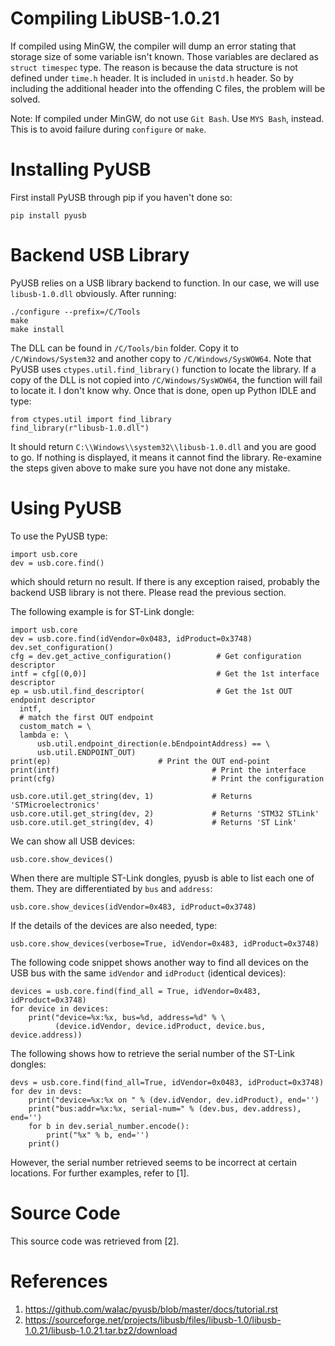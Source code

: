 Compiling LibUSB-1.0.21
=======================
If compiled using MinGW, the compiler will dump an error stating that storage
size of some variable isn't known. Those variables are declared as
`struct timespec` type. The reason is because the data structure is not
defined under `time.h` header. It is included in `unistd.h` header. So by
including the additional header into the offending C files, the problem
will be solved.

Note: If compiled under MinGW, do not use `Git Bash`. Use `MYS Bash`, instead.
      This is to avoid failure during `configure` or `make`.

Installing PyUSB
================
First install PyUSB through pip if you haven't done so:
```
pip install pyusb
```

Backend USB Library
===================
PyUSB relies on a USB library backend to function. In our case, we will use
`libusb-1.0.dll` obviously. After running:
```
./configure --prefix=/C/Tools
make
make install
```
The DLL can be found in `/C/Tools/bin` folder. Copy it to `/C/Windows/System32`
and another copy to `/C/Windows/SysWOW64`. Note that PyUSB uses
`ctypes.util.find_library()` function to locate the library. If a copy of the
DLL is not copied into `/C/Windows/SysWOW64`, the function will fail to locate
it. I don't know why. Once that is done, open up Python IDLE and type:
```
from ctypes.util import find_library
find_library(r"libusb-1.0.dll")
```
It should return `C:\\Windows\\system32\\libusb-1.0.dll` and you are good to
go. If nothing is displayed, it means it cannot find the library. Re-examine
the steps given above to make sure you have not done any mistake.

Using PyUSB
===========
To use the PyUSB type:
```
import usb.core
dev = usb.core.find()
```
which should return no result. If there is any exception raised, probably the
backend USB library is not there. Please read the previous section.

The following example is for ST-Link dongle:
```
import usb.core
dev = usb.core.find(idVendor=0x0483, idProduct=0x3748)
dev.set_configuration()
cfg = dev.get_active_configuration()          # Get configuration descriptor
intf = cfg[(0,0)]                             # Get the 1st interface descriptor
ep = usb.util.find_descriptor(                # Get the 1st OUT endpoint descriptor
  intf,
  # match the first OUT endpoint
  custom_match = \
  lambda e: \
      usb.util.endpoint_direction(e.bEndpointAddress) == \
      usb.util.ENDPOINT_OUT) 
print(ep)       			     # Print the OUT end-point
print(intf)                                  # Print the interface
print(cfg)                                   # Print the configuration

usb.core.util.get_string(dev, 1)             # Returns 'STMicroelectronics'
usb.core.util.get_string(dev, 2)             # Returns 'STM32 STLink'
usb.core.util.get_string(dev, 4)             # Returns 'ST Link'
```
We can show all USB devices:
```
usb.core.show_devices()
```
When there are multiple ST-Link dongles, pyusb is able to list each one of them.
They are differentiated by `bus` and `address`:
```
usb.core.show_devices(idVendor=0x483, idProduct=0x3748)
```
If the details of the devices are also needed, type:
```
usb.core.show_devices(verbose=True, idVendor=0x483, idProduct=0x3748)
```
The following code snippet shows another way to find all devices on the USB bus
with the same `idVendor` and `idProduct` (identical devices):
```
devices = usb.core.find(find_all = True, idVendor=0x483, idProduct=0x3748)
for device in devices:
	print("device=%x:%x, bus=%d, address=%d" % \
	      (device.idVendor, device.idProduct, device.bus, device.address))
```
The following shows how to retrieve the serial number of the ST-Link dongles:
```
devs = usb.core.find(find_all=True, idVendor=0x0483, idProduct=0x3748)
for dev in devs:
	print("device=%x:%x on " % (dev.idVendor, dev.idProduct), end='')
	print("bus:addr=%x:%x, serial-num=" % (dev.bus, dev.address), end='')
	for b in dev.serial_number.encode():
		print("%x" % b, end='')
	print()
```
However, the serial number retrieved seems to be incorrect at certain locations.
For further examples, refer to [1].

Source Code
===========
This source code was retrieved from [2].


References
==========
1.   https://github.com/walac/pyusb/blob/master/docs/tutorial.rst
2.   https://sourceforge.net/projects/libusb/files/libusb-1.0/libusb-1.0.21/libusb-1.0.21.tar.bz2/download
